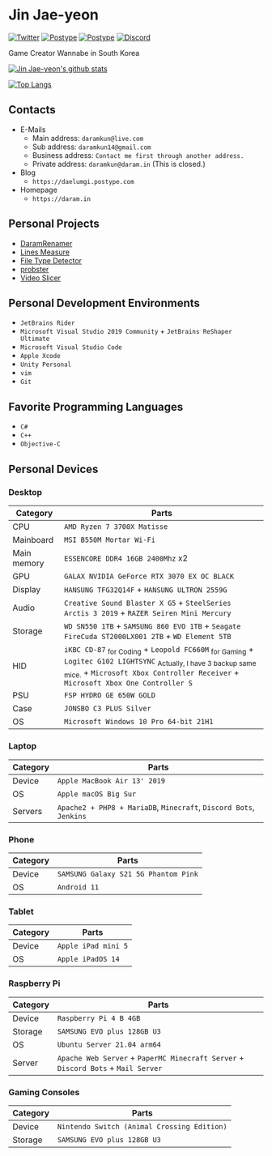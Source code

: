 # Jin Jae-yeon

[![Twitter](https://img.shields.io/badge/Twitter-daelumgi-blue)](https://twitter.com/daelumgi) [![Postype](https://img.shields.io/badge/Postype-daelumgi-yellowgreen)](https://daelumgi.postype.com) [![Postype](https://img.shields.io/badge/Domain-daram.in-green)](https://daram.in) [![Discord](https://img.shields.io/badge/Discord-Daelumgi%237186-lightgrey)](#)

Game Creator Wannabe in South Korea

[![Jin Jae-yeon's github stats](https://github-readme-stats.vercel.app/api?username=daramkun&show_icons=true&hide_border=true)](https://github.com/daramkun)

[![Top Langs](https://github-readme-stats.vercel.app/api/top-langs/?username=daramkun&hide_border=true&layout=compact)](https://github.com/daramkun)

## Contacts
- E-Mails
  - Main address: `daramkun@live.com`
  - Sub address: `daramkun14@gmail.com`
  - Business address: `Contact me first through another address.`
  - Private address: `daramkun@daram.in` (This is closed.)
- Blog
  - `https://daelumgi.postype.com`
- Homepage
  - `https://daram.in`

## Personal Projects
- [DaramRenamer](https://github.com/daramkun/DaramRenamer)
- [Lines Measure](https://github.com/daramkun/Lines-Measure)
- [File Type Detector](https://github.com/daramkun/FileTypeDetector)
- [probster](https://github.com/daramkun/probster)
- [Video Slicer](https://github.com/daramkun/VideoSlicer)

## Personal Development Environments
- `JetBrains Rider`
- `Microsoft Visual Studio 2019 Community` + `JetBrains ReShaper Ultimate`
- `Microsoft Visual Studio Code`
- `Apple Xcode`
- `Unity Personal`
- `vim`
- `Git`

## Favorite Programming Languages
- `C#`
- `C++`
- `Objective-C`

## Personal Devices
### Desktop
|Category|Parts|
|--------|-----|
|CPU|`AMD Ryzen 7 3700X Matisse`|
|Mainboard|`MSI B550M Mortar Wi-Fi`|
|Main memory|`ESSENCORE DDR4 16GB 2400Mhz` x2|
|GPU|`GALAX NVIDIA GeForce RTX 3070 EX OC BLACK`|
|Display|`HANSUNG TFG32Q14F` + `HANSUNG ULTRON 2559G`|
|Audio|`Creative Sound Blaster X G5` + `SteelSeries Arctis 3 2019` + `RAZER Seiren Mini Mercury`|
|Storage|`WD SN550 1TB` + `SAMSUNG 860 EVO 1TB` + `Seagate FireCuda ST2000LX001 2TB` + `WD Element 5TB`|
|HID|`iKBC CD-87` <sub>for Coding</sub> + `Leopold FC660M` <sub>for Gaming</sub> + `Logitec G102 LIGHTSYNC` <sub>Actually, I have 3 backup same mice.</sub> + `Microsoft Xbox Controller Receiver` + `Microsoft Xbox One Controller S`|
|PSU|`FSP HYDRO GE 650W GOLD`|
|Case|`JONSBO C3 PLUS Silver`|
|OS|`Microsoft Windows 10 Pro 64-bit 21H1`|

### Laptop
|Category|Parts|
|--------|-----|
|Device|`Apple MacBook Air 13' 2019`|
|OS|`Apple macOS Big Sur`|
|Servers|`Apache2 + PHP8 + MariaDB`, `Minecraft`, `Discord Bots`, `Jenkins`|

### Phone
|Category|Parts|
|--------|-----|
|Device|`SAMSUNG Galaxy S21 5G Phantom Pink`|
|OS|`Android 11`|

### Tablet
|Category|Parts|
|--------|-----|
|Device|`Apple iPad mini 5`|
|OS|`Apple iPadOS 14`|

### Raspberry Pi
|Category|Parts|
|--------|-----|
|Device|`Raspberry Pi 4 B 4GB`|
|Storage|`SAMSUNG EVO plus 128GB U3`|
|OS|`Ubuntu Server 21.04 arm64`|
|Server|`Apache Web Server` + `PaperMC Minecraft Server` + `Discord Bots` + `Mail Server`|

### Gaming Consoles
|Category|Parts|
|--------|-----|
|Device|`Nintendo Switch (Animal Crossing Edition)`|
|Storage|`SAMSUNG EVO plus 128GB U3`|
